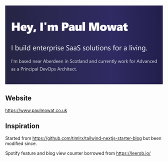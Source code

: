 ![banner](/public/static/images/twitter-card.png)

## Website

<https://www.paulmowat.co.uk>

## Inspiration

Started from <https://github.com/timlrx/tailwind-nextjs-starter-blog> but been modified since.

Spotify feature and blog view counter borrowed from <https://leerob.io/>
